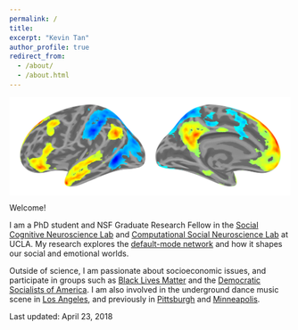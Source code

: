 ```yaml
---
permalink: /
title:
excerpt: "Kevin Tan"
author_profile: true
redirect_from: 
  - /about/
  - /about.html
---
```

<img style="display:block; margin-left: auto; margin-right: auto" title="These are the two main brain networks that underlie social cognition. The Default-Mode Network is shown in warm colors, while the Mirror Neuron System is shown in cool colors" src='/images/WH21_white.png'>

Welcome!

I am a PhD student and NSF Graduate Research Fellow in the [Social Cognitive Neuroscience Lab](http://www.scn.ucla.edu) and [Computational Social Neuroscience Lab](http://csnlab.org) at UCLA. My research explores the [default-mode network](https://en.wikipedia.org/wiki/Default_mode_network) and how it shapes our social and emotional worlds.

Outside of science, I am passionate about socioeconomic issues, and participate in groups such as [Black Lives Matter](https://blacklivesmatter.com/) and the [Democratic Socialists of America](http://www.dsausa.org/). I am also involved in the underground dance music scene in [Los Angeles](https://www.kcet.org/shows/real-scenes/episodes/los-angeles), and previously in [Pittsburgh](http://www.electronicbeats.net/hot-mass-pittsburgh) and [Minneapolis](https://blog.thecurrent.org/2016/11/is-minneapolis-techno-having-a-renaissance).

Last updated: April 23, 2018